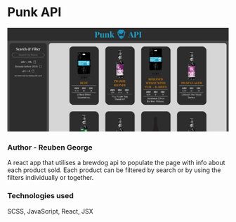 # Punk API

<p align="center">
  <img src="./src/assets/images/punk-api.jpg">
</p>

### Author - Reuben George
A react app that utilises a brewdog api to populate the page with info about each product sold. Each product can be filtered by search or by using the filters individually or together.

### Technologies used
SCSS, JavaScript, React, JSX